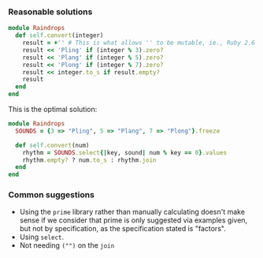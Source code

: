 ### Reasonable solutions

```ruby
module Raindrops
  def self.convert(integer)
    result = +'' # This is what allows '' to be mutable, ie., Ruby 2.6
    result << 'Pling' if (integer % 3).zero?
    result << 'Plang' if (integer % 5).zero?
    result << 'Plong' if (integer % 7).zero?
    result << integer.to_s if result.empty?
    result
  end
end
```

This is the optimal solution:

```ruby
module Raindrops
  SOUNDS = {3 => "Pling", 5 => "Plang", 7 => "Plong"}.freeze

  def self.convert(num)
    rhythm = SOUNDS.select{|key, sound| num % key == 0}.values
    rhythm.empty? ? num.to_s : rhythm.join
  end
end
```

### Common suggestions

- Using the `prime` library rather than manually calculating doesn't make sense if we consider that prime is only suggested via examples given, but not by specification, as the specification stated is "factors".
- Using `select`.
- Not needing `("")` on the `join`
